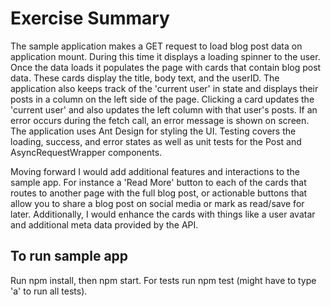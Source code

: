 # Exercise Summary

The sample application makes a GET request to load blog post data on application mount. During this time it displays a loading spinner to the user. Once the data loads it populates the page with cards that contain blog post data. These cards display the title, body text, and the userID. The application also keeps track of the 'current user' in state and displays their posts in a column on the left side of the page. Clicking a card updates the 'current user' and also updates the left column with that user's posts. If an error occurs during the fetch call, an error message is shown on screen. The application uses Ant Design for styling the UI. Testing covers the loading, success, and error states as well as unit tests for the Post and AsyncRequestWrapper components.

Moving forward I would add additional features and interactions to the sample app. For instance a 'Read More' button to each of the cards that routes to another page with the full blog post, or actionable buttons that allow you to share a blog post on social media or mark as read/save for later. Additionally, I would enhance the cards with things like a user avatar and additional meta data provided by the API.

## To run sample app

Run npm install, then npm start. For tests run npm test (might have to type 'a' to run all tests).

